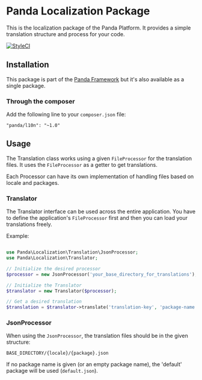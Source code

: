 # Panda Localization Package

This is the localization package of the Panda Platform. It provides a simple translation structure and process for your code.

[![StyleCI](https://styleci.io/repos/69765487/shield?branch=master)](https://styleci.io/repos/69765487)

## Installation

This package is part of the [Panda Framework](https://github.com/PandaPlatform/panda-framework) but it's also available as a single package.

### Through the composer

Add the following line to your `composer.json` file:

```
"panda/l10n": "~1.0"
```

## Usage

The Translation class works using a given `FileProcessor` for the translation files. It uses the `FileProcessor` as a getter to get translations.

Each Processor can have its own implementation of handling files based on locale and packages.

### Translator

The Translator interface can be used across the entire application. You have to define the application's `FileProcessor` first and then you can load your translations freely.

Example:

```php

use Panda\Localization\Translation\JsonProcessor;
use Panda\Localization\Translator;

// Initialize the desired processor
$processor = new JsonProcessor('your_base_directory_for_translations');

// Initialize the Translator
$translator = new Translator($processor);

// Get a desired translation
$translation = $translator->translate('translation-key', 'package-name', 'en_US', 'default-translation-value-if-empty');
```

### JsonProcessor

When using the `JsonProcessor`, the translation files should be in the given structure:

```
BASE_DIRECTORY/{locale}/{package}.json
```

If no package name is given (or an empty package name), the 'default' package will be used (`default.json`).
